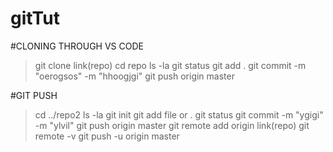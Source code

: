 # gitTut


#CLONING THROUGH VS CODE
>git clone link(repo)
>cd repo
>ls -la
>git status
>git add .
>git commit -m "oerogsos" -m "hhoogjgi"
>git push origin master

#GIT PUSH
>cd ../repo2
>ls -la
>git init
>git add file or .
>git status
>git commit -m "ygigi" -m "ylvil"
>git push origin master
>git remote add origin link(repo)
>git remote -v 
>git push -u origin master
